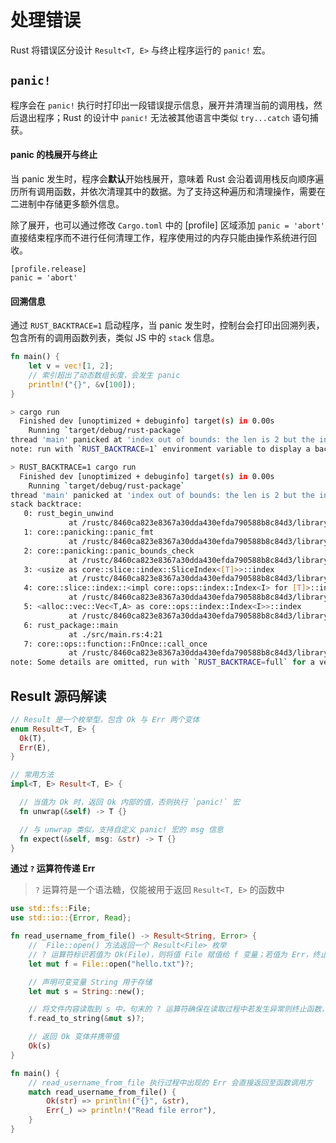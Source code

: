 # 处理错误

Rust 将错误区分设计 `Result<T, E>` 与终止程序运行的 `panic!` 宏。

## `panic!`

程序会在 `panic!` 执行时打印出一段错误提示信息，展开并清理当前的调用栈，然后退出程序；Rust 的设计中 `panic!` 无法被其他语言中类似 `try...catch` 语句捕获。

>
#### panic 的栈展开与终止

当 panic 发生时，程序会**默认**开始栈展开，意味着 Rust 会沿着调用栈反向顺序遍历所有调用函数，并依次清理其中的数据。为了支持这种遍历和清理操作，需要在二进制中存储更多额外信息。

除了展开，也可以通过修改 `Cargo.toml` 中的 [profile] 区域添加 `panic = 'abort'` 直接结束程序而不进行任何清理工作，程序使用过的内存只能由操作系统进行回收。

```
[profile.release]
panic = 'abort'
```

#### 回溯信息

通过 `RUST_BACKTRACE=1` 启动程序，当 panic 发生时，控制台会打印出回溯列表，包含所有的调用函数列表，类似 JS 中的 `stack` 信息。

```rs
fn main() {
    let v = vec![1, 2];
    // 索引超出了动态数组长度，会发生 panic
    println!("{}", &v[100]);
}
```


```sh
> cargo run
  Finished dev [unoptimized + debuginfo] target(s) in 0.00s
    Running `target/debug/rust-package`
thread 'main' panicked at 'index out of bounds: the len is 2 but the index is 100', src/main.rs:4:21
note: run with `RUST_BACKTRACE=1` environment variable to display a backtrace

> RUST_BACKTRACE=1 cargo run
  Finished dev [unoptimized + debuginfo] target(s) in 0.00s
    Running `target/debug/rust-package`
thread 'main' panicked at 'index out of bounds: the len is 2 but the index is 100', src/main.rs:4:21
stack backtrace:
   0: rust_begin_unwind
             at /rustc/8460ca823e8367a30dda430efda790588b8c84d3/library/std/src/panicking.rs:575:5
   1: core::panicking::panic_fmt
             at /rustc/8460ca823e8367a30dda430efda790588b8c84d3/library/core/src/panicking.rs:64:14
   2: core::panicking::panic_bounds_check
             at /rustc/8460ca823e8367a30dda430efda790588b8c84d3/library/core/src/panicking.rs:159:5
   3: <usize as core::slice::index::SliceIndex<[T]>>::index
             at /rustc/8460ca823e8367a30dda430efda790588b8c84d3/library/core/src/slice/index.rs:260:10
   4: core::slice::index::<impl core::ops::index::Index<I> for [T]>::index
             at /rustc/8460ca823e8367a30dda430efda790588b8c84d3/library/core/src/slice/index.rs:18:9
   5: <alloc::vec::Vec<T,A> as core::ops::index::Index<I>>::index
             at /rustc/8460ca823e8367a30dda430efda790588b8c84d3/library/alloc/src/vec/mod.rs:2732:9
   6: rust_package::main
             at ./src/main.rs:4:21
   7: core::ops::function::FnOnce::call_once
             at /rustc/8460ca823e8367a30dda430efda790588b8c84d3/library/core/src/ops/function.rs:250:5
note: Some details are omitted, run with `RUST_BACKTRACE=full` for a verbose backtrace.
```

## Result 源码解读

```rs
// Result 是一个枚举型，包含 Ok 与 Err 两个变体
enum Result<T, E> {
  Ok(T),
  Err(E),
}

// 常用方法
impl<T, E> Result<T, E> {

  // 当值为 Ok 时，返回 Ok 内部的值，否则执行 `panic!` 宏
  fn unwrap(&self) -> T {}

  // 与 unwrap 类似，支持自定义 panic! 宏的 msg 信息
  fn expect(&self, msg: &str) -> T {}
}
```

**通过 `?` 运算符传递 Err**

> `?` 运算符是一个语法糖，仅能被用于返回 `Result<T, E>` 的函数中

```rs
use std::fs::File;
use std::io::{Error, Read};

fn read_username_from_file() -> Result<String, Error> {
    //  File::open() 方法返回一个 Result<File> 枚举
    // ? 运算符标识若值为 Ok(File)，则将值 File 赋值给 f 变量；若值为 Err，终止当前函数并将 Err 返回函数调用者
    let mut f = File::open("hello.txt")?;

    // 声明可变变量 String 用于存储
    let mut s = String::new();

    // 将文件内容读取到 s 中，句末的 ? 运算符确保在读取过程中若发生异常则终止函数，并将 Err 返回给函数调用者
    f.read_to_string(&mut s)?;

    // 返回 Ok 变体并携带值
    Ok(s)
}

fn main() {
    // read_username_from_file 执行过程中出现的 Err 会直接返回至函数调用方
    match read_username_from_file() {
        Ok(str) => println!("{}", &str),
        Err(_) => println!("Read file error"),
    }
}
```